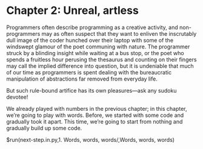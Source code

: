 # Chapter 2: Unreal, artless

Programmers often describe programming as a creative activity, and non-programmers may as often suspect that they want to enliven the inscrutably dull image of the coder hunched over their laptop with some of the windswept glamour of the poet communing with nature. The programmer struck by a blinding insight while waiting at a bus stop, or the poet who spends a fruitless hour perusing the thesaurus and counting on their fingers may call the implied difference into question, but it is undeniable that much of our time as programmers is spent dealing with the bureaucratic manipulation of abstractions far removed from everyday life.

But such rule-bound artifice has its own pleasures—ask any sudoku devotee!

We already played with numbers in the previous chapter; in this chapter, we’re going to play with words. Before, we started with some code and gradually took it apart. This time, we’re going to start from nothing and gradually build up some code.

$run(next-step.in.py,1. Words\, words\, words/,Words\, words\, words)